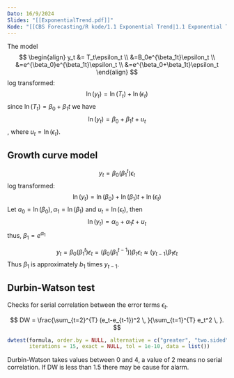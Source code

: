 ```yaml
---
Dato: 16/9/2024
Slides: "[[ExponentialTrend.pdf]]"
Kode: "[[CBS Forecasting/R kode/1.1 Exponential Trend|1.1 Exponential Trend]]"
---
```

The model
$$
\begin{align}
y_t &= T_t\epsilon_t \\
 &=B_0e^{\beta_1t}\epsilon_t \\
&=e^{\beta_0}e^{\beta_1t}\epsilon_t \\
&=e^{\beta_0+\beta_1t}\epsilon_t
\end{align}
$$
log transformed:
$$
\ln(y_t)=\ln(T_t)+\ln(\epsilon_t)
$$
since $\ln(T_t)=\beta_0+\beta_1t$ we have
$$
\ln(y_t)=\beta_0+\beta_1t+u_t
$$
, where $u_t=\ln(\epsilon_t)$.

## Growth curve model
$$
y_t = \beta_0(\beta_1^t)\epsilon_t
$$
log transformed:
$$
\ln(y_t) = \ln(\beta_0)+\ln(\beta_1)t+\ln(\epsilon_t)
$$
Let $a_0=\ln(\beta_0), \alpha_1=\ln(\beta_1)$ and $u_t = \ln(\epsilon_t)$, then
$$
\ln(y_t) = \alpha_0+\alpha_1t+u_t$$
thus, $\beta_1=e^{\alpha_1}$

$$
y_t = \beta_0(\beta_1^t)\epsilon_t=(\beta_0(\beta_1^{t-1}))\beta_1\epsilon_t\approx(y_{t-1})\beta_1\epsilon_t
$$
Thus $\beta_1$ is approximately $b_1$ times $y_{t-1}$.

## Durbin-Watson test
Checks for serial correlation between the error terms $\epsilon_t$.

$$
DW = \frac{\sum_{t=2}^{T} (e_t-e_{t-1})^2 \, }{\sum_{t=1}^{T} e_t^2 \, }.
$$
```R
dwtest(formula, order.by = NULL, alternative = c("greater", "two.sided", "less"),
       iterations = 15, exact = NULL, tol = 1e-10, data = list())
```

Durbin-Watson takes values between 0 and 4, a value of 2 means no serial correlation. If DW is less than 1.5 there may be cause for alarm.

